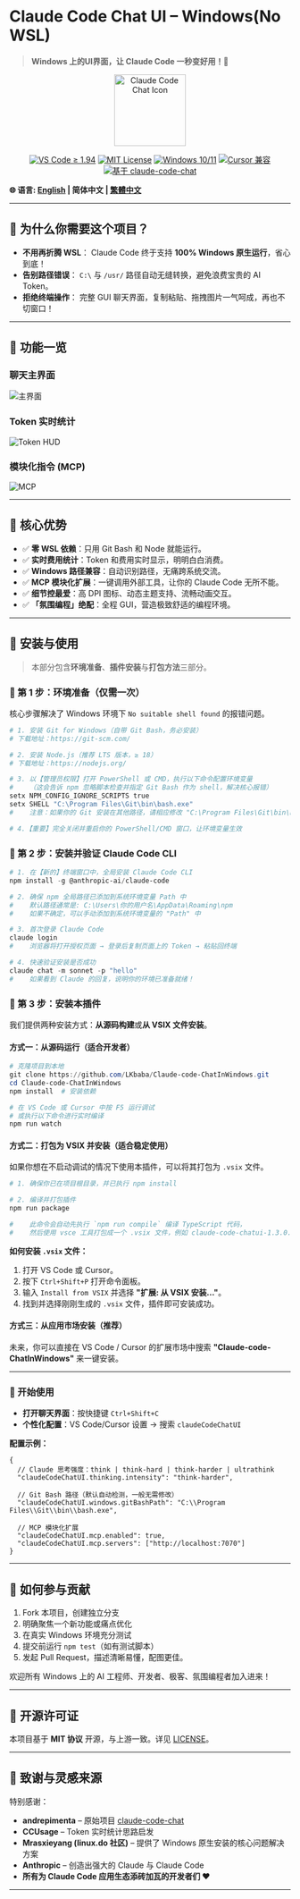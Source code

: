 # Claude Code Chat UI – Windows(No WSL)

> **Windows 上的UI界面，让 Claude Code 一秒变好用！🚀**

<div align="center">
  <img src="icon.png" alt="Claude Code Chat Icon" width="128" height="128">

  <!-- Badges -->
  <a href="https://code.visualstudio.com/"><img src="https://img.shields.io/badge/VS%20Code-%E2%89%A51.94-blue" alt="VS Code ≥ 1.94"></a> <a href="LICENSE"><img src="https://img.shields.io/badge/License-MIT-green" alt="MIT License"></a> <a href="https://www.microsoft.com/windows"><img src="https://img.shields.io/badge/Windows-10%20%7C%2011-blue" alt="Windows 10/11"></a> <a href="https://cursor.sh/"><img src="https://img.shields.io/badge/Cursor-兼容-purple" alt="Cursor 兼容"></a> <a href="https://github.com/andrepimenta/claude-code-chat"><img src="https://img.shields.io/badge/基于-claude--code--chat-orange" alt="基于 claude-code-chat"></a>
</div>

**🌐 语言: [English](./README.md) | 简体中文 | [繁體中文](./README.zh-TW.md)**

---

## 🚩 为什么你需要这个项目？

*   **不用再折腾 WSL**：
    Claude Code 终于支持 **100% Windows 原生运行**，省心到底！
*   **告别路径错误**：
    `C:\` 与 `/usr/` 路径自动无缝转换，避免浪费宝贵的 AI Token。
*   **拒绝终端操作**：
    完整 GUI 聊天界面，复制粘贴、拖拽图片一气呵成，再也不切窗口！

---

## 📸 功能一览

### **聊天主界面**
![主界面](docs/assets/ui.png)

### **Token 实时统计**
![Token HUD](docs/assets/token.png)

### **模块化指令 (MCP)**
![MCP](docs/assets/mcp.png)

---

## 🎯 核心优势

*   ✅ **零 WSL 依赖**：只用 Git Bash 和 Node 就能运行。
*   ✅ **实时费用统计**：Token 和费用实时显示，明明白白消费。
*   ✅ **Windows 路径兼容**：自动识别路径，无痛跨系统交流。
*   ✅ **MCP 模块化扩展**：一键调用外部工具，让你的 Claude Code 无所不能。
*   ✅ **细节控最爱**：高 DPI 图标、动态主题支持、流畅动画交互。
*   ✅ **「氛围编程」绝配**：全程 GUI，营造极致舒适的编程环境。

---

## 🚀 安装与使用

> 本部分包含**环境准备**、**插件安装**与**打包方法**三部分。

### 🔹 第 1 步：环境准备（仅需一次）

核心步骤解决了 Windows 环境下 `No suitable shell found` 的报错问题。

```powershell
# 1. 安装 Git for Windows（自带 Git Bash，务必安装）
# 下载地址：https://git-scm.com/

# 2. 安装 Node.js（推荐 LTS 版本，≥ 18）
# 下载地址：https://nodejs.org/

# 3. 以【管理员权限】打开 PowerShell 或 CMD，执行以下命令配置环境变量
#    （这会告诉 npm 忽略脚本检查并指定 Git Bash 作为 shell，解决核心报错）
setx NPM_CONFIG_IGNORE_SCRIPTS true
setx SHELL "C:\Program Files\Git\bin\bash.exe"
#    注意：如果你的 Git 安装在其他路径，请相应修改 "C:\Program Files\Git\bin\bash.exe"

# 4.【重要】完全关闭并重启你的 PowerShell/CMD 窗口，让环境变量生效
```

### 🔹 第 2 步：安装并验证 Claude Code CLI

```powershell
# 1. 在【新的】终端窗口中，全局安装 Claude Code CLI
npm install -g @anthropic-ai/claude-code

# 2. 确保 npm 全局路径已添加到系统环境变量 Path 中
#    默认路径通常是: C:\Users\你的用户名\AppData\Roaming\npm
#    如果不确定，可以手动添加到系统环境变量的 "Path" 中

# 3. 首次登录 Claude Code
claude login
#    浏览器将打开授权页面 → 登录后复制页面上的 Token → 粘贴回终端

# 4. 快速验证安装是否成功
claude chat -m sonnet -p "hello"
#    如果看到 Claude 的回复，说明你的环境已准备就绪！
```

### 🔹 第 3 步：安装本插件

我们提供两种安装方式：**从源码构建**或**从 VSIX 文件安装**。

#### 方式一：从源码运行（适合开发者）

```powershell
# 克隆项目到本地
git clone https://github.com/LKbaba/Claude-code-ChatInWindows.git
cd Claude-code-ChatInWindows
npm install  # 安装依赖

# 在 VS Code 或 Cursor 中按 F5 运行调试
# 或执行以下命令进行实时编译
npm run watch
```

#### 方式二：打包为 VSIX 并安装（适合稳定使用）

如果你想在不启动调试的情况下使用本插件，可以将其打包为 `.vsix` 文件。

```powershell
# 1. 确保你已在项目根目录，并已执行 npm install

# 2. 编译并打包插件
npm run package

#    此命令会自动先执行 `npm run compile` 编译 TypeScript 代码，
#    然后使用 vsce 工具打包成一个 .vsix 文件，例如 claude-code-chatui-1.3.0.vsix
```

**如何安装 `.vsix` 文件：**

1.  打开 VS Code 或 Cursor。
2.  按下 `Ctrl+Shift+P` 打开命令面板。
3.  输入 `Install from VSIX` 并选择 **"扩展: 从 VSIX 安装..."**。
4.  找到并选择刚刚生成的 `.vsix` 文件，插件即可安装成功。

#### 方式三：从应用市场安装（推荐）
未来，你可以直接在 VS Code / Cursor 的扩展市场中搜索 **"Claude-code-ChatInWindows"** 来一键安装。

---

### 🎉 开始使用

*   **打开聊天界面**：按快捷键 `Ctrl+Shift+C`
*   **个性化配置**：VS Code/Cursor 设置 → 搜索 `claudeCodeChatUI`

**配置示例：**

```jsonc
{
  // Claude 思考强度：think | think-hard | think-harder | ultrathink
  "claudeCodeChatUI.thinking.intensity": "think-harder",

  // Git Bash 路径（默认自动检测，一般无需修改）
  "claudeCodeChatUI.windows.gitBashPath": "C:\\Program Files\\Git\\bin\\bash.exe",

  // MCP 模块化扩展
  "claudeCodeChatUI.mcp.enabled": true,
  "claudeCodeChatUI.mcp.servers": ["http://localhost:7070"]
}
```

---

## 🤝 如何参与贡献

1.  Fork 本项目，创建独立分支
2.  明确聚焦一个新功能或痛点优化
3.  在真实 Windows 环境充分测试
4.  提交前运行 `npm test`（如有测试脚本）
5.  发起 Pull Request，描述清晰易懂，配图更佳。

欢迎所有 Windows 上的 AI 工程师、开发者、极客、氛围编程者加入进来！

---

## 📝 开源许可证

本项目基于 **MIT 协议** 开源，与上游一致。详见 [LICENSE](LICENSE)。

---

## 🙏 致谢与灵感来源

特别感谢：

*   **andrepimenta** – 原始项目 [claude-code-chat](https://github.com/andrepimenta/claude-code-chat)
*   **CCUsage** – Token 实时统计思路启发
*   **Mrasxieyang (linux.do 社区)** – 提供了 Windows 原生安装的核心问题解决方案
*   **Anthropic** – 创造出强大的 Claude 与 Claude Code
*   **所有为 Claude Code 应用生态添砖加瓦的开发者们 ❤️**

---
